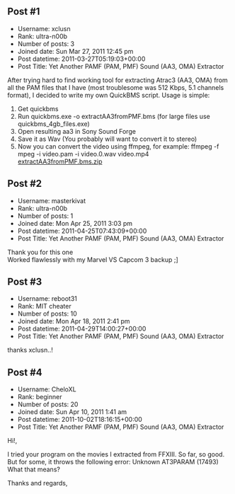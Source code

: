 ## Post #1
- Username: xclusn
- Rank: ultra-n00b
- Number of posts: 3
- Joined date: Sun Mar 27, 2011 12:45 pm
- Post datetime: 2011-03-27T05:19:03+00:00
- Post Title: Yet Another PAMF (PAM, PMF) Sound (AA3, OMA) Extractor

After trying hard to find working tool for extracting Atrac3 (AA3, OMA) from all the PAM files that I have (most troublesome was 512 Kbps, 5.1 channels format), I decided to write my own QuickBMS script.
Usage is simple:
1. Get quickbms
2. Run quickbms.exe -o extractAA3fromPMF.bms <your pam file> <your working dir>
(for large files use quickbms_4gb_files.exe)
3. Open resulting aa3 in Sony Sound Forge
4. Save it as Wav (You probably will want to convert it to stereo)
5. Now you can convert the video using ffmpeg, for example:
ffmpeg -f mpeg -i video.pam -i video.0.wav video.mp4
[extractAA3fromPMF.bms.zip](https://xentaxbackup.github.io/file/4790_extractAA3fromPMF.bms.zip)
## Post #2
- Username: masterkivat
- Rank: ultra-n00b
- Number of posts: 1
- Joined date: Mon Apr 25, 2011 3:03 pm
- Post datetime: 2011-04-25T07:43:09+00:00
- Post Title: Yet Another PAMF (PAM, PMF) Sound (AA3, OMA) Extractor

Thank you for this one   
Worked flawlessly with my Marvel VS Capcom 3 backup ;]
## Post #3
- Username: reboot31
- Rank: MIT cheater
- Number of posts: 10
- Joined date: Mon Apr 18, 2011 2:41 pm
- Post datetime: 2011-04-29T14:00:27+00:00
- Post Title: Yet Another PAMF (PAM, PMF) Sound (AA3, OMA) Extractor

thanks xclusn..!
## Post #4
- Username: CheloXL
- Rank: beginner
- Number of posts: 20
- Joined date: Sun Apr 10, 2011 1:41 am
- Post datetime: 2011-10-02T18:16:15+00:00
- Post Title: Yet Another PAMF (PAM, PMF) Sound (AA3, OMA) Extractor

Hi!,

I tried your program on the movies I extracted from FFXIII. So far, so good. But for some, it throws the following error: Unknown AT3PARAM (17493)
What that means?

Thanks and regards,

